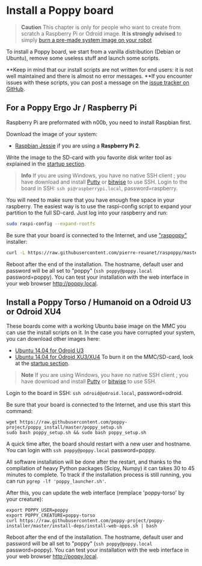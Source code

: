 # Install a Poppy board

> **Caution** This chapter is only for people who want to create from scratch a Raspberry Pi or Odroid image. **It is strongly advised** to simply [burn a pre-made system image on your robot](burn-an-image-file.md)

To install a Poppy board, we start from a vanilla distribution (Debian or Ubuntu), remove some useless stuff and launch some scripts. 

**Keep in mind that our install scripts are not written for end users: it is not well maintained and there is almost no error messages. **If you encounter issues with these scripts, you can post a message on the [issue tracker on GitHub](https://github.com/poppy-project/poppy-installer/issues).


## For a Poppy Ergo Jr / Raspberry Pi
Raspberry Pi are preformated with n00b, you need to install Raspbian first.

Download the image of your system:
* [Raspbian Jessie](https://www.raspberrypi.org/downloads/raspbian/) if you are using a **Raspberry Pi 2**.

Write the image to the SD-card with you favorite disk writer tool as explained in the [startup section](burn-an-image-file.md#write-an-image-to-the-sd-card).

> **Info** If you are using Windows, you have no native SSH client ; you have download and install [Putty](http://www.putty.org/) or [bitwise](https://www.bitvise.com/ssh-client-download) to use SSH.
Login to the board in SSH: `ssh pi@raspberrypi.local`, password=raspberry.

You will need to make sure that you have enough free space in your raspberry. The easiest way is to use the raspi-config script to expand your partition to the full SD-card. Just log into your raspberry and run:

```bash
sudo raspi-config --expand-rootfs
```

Be sure that your board is connected to the Internet, and use ["raspoppy"](https://github.com/pierre-rouanet/raspoppy) installer:
```bash
curl -L https://raw.githubusercontent.com/pierre-rouanet/raspoppy/master/raspoppyfication.sh | bash -s "poppy-ergo-jr"
```

Reboot after the end of the installation.
The hostname, default user and password will be all set to "poppy" (`ssh poppy@poppy.local` password=poppy).
You can test your installation with the web interface in your web browser http://poppy.local.

## Install a Poppy Torso / Humanoid on a Odroid U3 or Odroid XU4


These boards come with a working Ubuntu base image on the MMC you can use the install scripts on it.
In the case you have corrupted your system, you can download other images here:
* [Ubuntu 14.04 for Odroid U3](http://odroid.com/dokuwiki/doku.php?id=en:u3_release_linux_ubuntu)
* [Ubuntu 14.04 for Odroid XU3/XU4](http://odroid.in/ubuntu_14.04lts/ubuntu-14.04.1lts-lubuntu-odroid-xu3-20150212.img.xz)
To burn it on the MMC/SD-card, look at the [startup section](burn-an-image-file.md#write-an-image-to-the-sd-card).


> **Note** If you are using Windows, you have no native SSH client ; you have download and install [Putty](http://www.putty.org/) or [bitwise](https://www.bitvise.com/ssh-client-download) to use SSH.


Login to the board in SSH: `ssh odroid@odroid.local`, password=odroid.

Be sure that your board is connected to the Internet, and use this start this command:

```
wget https://raw.githubusercontent.com/poppy-project/poppy_install/master/poppy_setup.sh
sudo bash poppy_setup.sh && sudo bash poppy_setup.sh
```
A quick time after, the board should restart with a new user and hostname.
You can login with `ssh poppy@poppy.local` password=poppy.

All software installation will be done after the restart, and thanks to the compilation of heavy Python packages (Scipy, Numpy) it can takes 30 to 45 minutes to complete.
To track if the installation process is still running, you can run `pgrep -lf 'poppy_launcher.sh'`.

After this, you can update the web interface (remplace 'poppy-torso' by your creature):

```
export POPPY_USER=poppy
export POPPY_CREATURE=poppy-torso
curl https://raw.githubusercontent.com/poppy-project/poppy-installer/master/install-deps/install-web-apps.sh | bash
```

Reboot after the end of the installation.
The hostname, default user and password will be all set to "poppy" (`ssh poppy@poppy.local` password=poppy).
You can test your installation with the web interface in your web browser http://poppy.local.



<!--
One day this would work:
 ```bash
wget https://raw.githubusercontent.com/poppy-project/poppy-installer/master/poppy-configure.sh -O poppy-configure.sh
```

This script takes two parameters:

`poppy-configure.sh <board> <creature>

* The board name {odroid, rpi}.
* The creature name {poppy-humanoid, poppy-torso, poppy-ergo-jr}.

To build the system for a Poppy Ergo Jr on a Raspberry Pi, one would run:

```bash
sudo bash poppy-configure.sh rpi poppy-ergo-jr
```
 -->